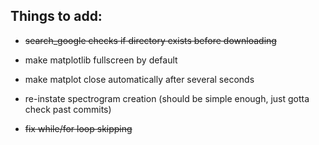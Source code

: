 ## Things to add:

- ~~search_google checks if directory exists before downloading~~

- make matplotlib fullscreen by default

- make matplot close automatically after several seconds

- re-instate spectrogram creation (should be simple enough, just gotta check past commits) 

- ~~fix while/for loop skipping~~
